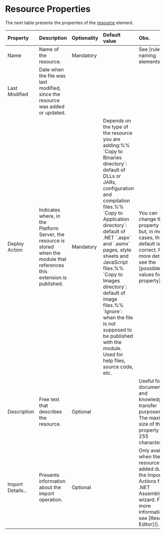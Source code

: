 # Resource Properties

The next table presents the properties of the [resource](https://github.com/danielmarquespt/docs-product/tree/e7ea3f444d5129dab245c69ab72ae091554bc4fb/src/extensibility-and-integration/integration-studio/managing-extensions/resource-define.md%3E) element.

|  Property |  Description |  Optionality |  Default value |  Obs. |
| :--- | :--- | :--- | :--- | :--- |
|  Name |  Name of the resource. |  Mandatory |  |  See \[rules for naming elements\]\(\). |
|  Last Modified |  Date when the file was last modified, since the resource was added or updated. |  |  |  |
|  Deploy Action |  Indicates where, in the Platform Server, the resource is stored when the module that references this extension is published. |  Mandatory |  Depends on the type of the resource you are adding:%% \`Copy to Binaries directory\`: default of DLLs or JARs, configuration and compilation files.%% \`Copy to Application directory\`: default of .NET \`.aspx\` and \`.asmx\` pages, style sheets and JavaScript files.%% \`Copy to Images directory\`: default of image files.%% \`Ignore\`: when the file is not supposed to be published with the module. Used for help files, source code, etc. |  You can change the property value but, in most cases, the default is correct. For more details, see the \[possible values for this property\]\(\). |
|  Description |  Free text that describes the resource. |  Optional |  |  Useful for documentation and knowledge transfer purposes.%% The maximum size of this property is 255 characters. |
|  Import Details... |  Presents information about the import operation. |  Optional |  |  Only available when the resource was added during the Import Actions from .NET Assembly wizard. For more information, see \[Resource Editor\]\(\). |

